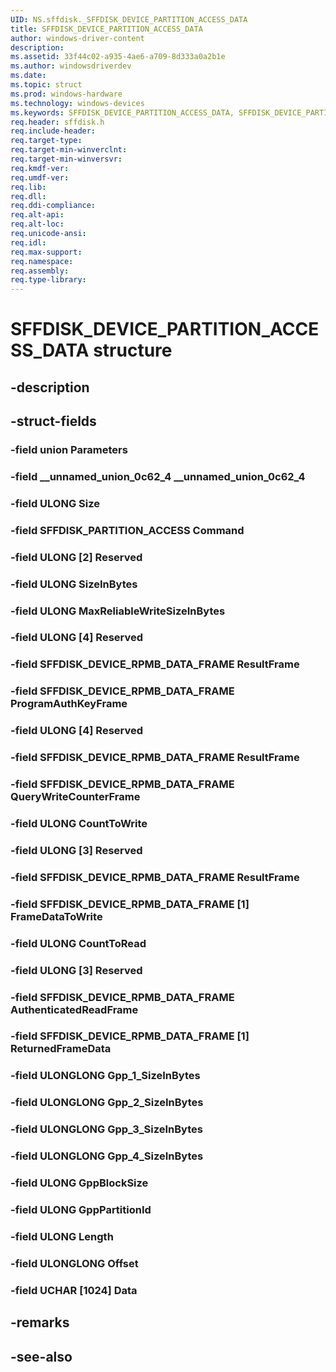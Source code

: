 ```yaml
---
UID: NS.sffdisk._SFFDISK_DEVICE_PARTITION_ACCESS_DATA
title: SFFDISK_DEVICE_PARTITION_ACCESS_DATA
author: windows-driver-content
description: 
ms.assetid: 33f44c02-a935-4ae6-a709-8d333a0a2b1e
ms.author: windowsdriverdev
ms.date: 
ms.topic: struct
ms.prod: windows-hardware
ms.technology: windows-devices
ms.keywords: SFFDISK_DEVICE_PARTITION_ACCESS_DATA, SFFDISK_DEVICE_PARTITION_ACCESS_DATA, *PSFFDISK_DEVICE_PARTITION_ACCESS_DATA
req.header: sffdisk.h
req.include-header:
req.target-type:
req.target-min-winverclnt:
req.target-min-winversvr:
req.kmdf-ver:
req.umdf-ver:
req.lib:
req.dll:
req.ddi-compliance:
req.alt-api:
req.alt-loc:
req.unicode-ansi:
req.idl:
req.max-support:
req.namespace:
req.assembly:
req.type-library:
---
```


# SFFDISK_DEVICE_PARTITION_ACCESS_DATA structure

## -description



## -struct-fields

### -field union Parameters			
 	
### -field __unnamed_union_0c62_4 __unnamed_union_0c62_4			
 	
### -field ULONG Size			
 	
### -field SFFDISK_PARTITION_ACCESS Command			
 	
### -field ULONG [2] Reserved			
 	
### -field ULONG SizeInBytes			
 	
### -field ULONG MaxReliableWriteSizeInBytes			
 	
### -field ULONG [4] Reserved			
 	
### -field SFFDISK_DEVICE_RPMB_DATA_FRAME ResultFrame			
 	
### -field SFFDISK_DEVICE_RPMB_DATA_FRAME ProgramAuthKeyFrame			
 	
### -field ULONG [4] Reserved			
 	
### -field SFFDISK_DEVICE_RPMB_DATA_FRAME ResultFrame			
 	
### -field SFFDISK_DEVICE_RPMB_DATA_FRAME QueryWriteCounterFrame			
 	
### -field ULONG CountToWrite			
 	
### -field ULONG [3] Reserved			
 	
### -field SFFDISK_DEVICE_RPMB_DATA_FRAME ResultFrame			
 	
### -field SFFDISK_DEVICE_RPMB_DATA_FRAME [1] FrameDataToWrite			
 	
### -field ULONG CountToRead			
 	
### -field ULONG [3] Reserved			
 	
### -field SFFDISK_DEVICE_RPMB_DATA_FRAME AuthenticatedReadFrame			
 	
### -field SFFDISK_DEVICE_RPMB_DATA_FRAME [1] ReturnedFrameData			
 	
### -field ULONGLONG Gpp_1_SizeInBytes			
 	
### -field ULONGLONG Gpp_2_SizeInBytes			
 	
### -field ULONGLONG Gpp_3_SizeInBytes			
 	
### -field ULONGLONG Gpp_4_SizeInBytes			
 	
### -field ULONG GppBlockSize			
 	
### -field ULONG GppPartitionId			
 	
### -field ULONG Length			
 	
### -field ULONGLONG Offset			
 	
### -field UCHAR [1024] Data			
 	
## -remarks

## -see-also